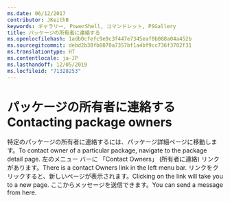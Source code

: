 ```yaml
---
ms.date: 06/12/2017
contributor: JKeithB
keywords: ギャラリー, PowerShell, コマンドレット, PSGallery
title: パッケージの所有者に連絡する
ms.openlocfilehash: 1adb0cfefc9e9c3f447e7345eaf0b088a04a452b
ms.sourcegitcommit: debd2b38fb8070a7357bf1a4bf9cc736f3702f31
ms.translationtype: HT
ms.contentlocale: ja-JP
ms.lasthandoff: 12/05/2019
ms.locfileid: "71328253"
---
```

# <a name="contacting-package-owners"></a><span data-ttu-id="a9576-103">パッケージの所有者に連絡する</span><span class="sxs-lookup"><span data-stu-id="a9576-103">Contacting package owners</span></span>

<span data-ttu-id="a9576-104">特定のパッケージの所有者に連絡するには、パッケージ詳細ページに移動します。</span><span class="sxs-lookup"><span data-stu-id="a9576-104">To contact owner of a particular package, navigate to the package detail page.</span></span>
<span data-ttu-id="a9576-105">左のメニュー バーに 「Contact Owners」 (所有者に連絡) リンクがあります。</span><span class="sxs-lookup"><span data-stu-id="a9576-105">There is a contact Owners link in the left menu bar.</span></span>
<span data-ttu-id="a9576-106">リンクをクリックすると、新しいページが表示されます。</span><span class="sxs-lookup"><span data-stu-id="a9576-106">Clicking on the link will take you to a new page.</span></span>
<span data-ttu-id="a9576-107">ここからメッセージを送信できます。</span><span class="sxs-lookup"><span data-stu-id="a9576-107">You can send a message from here.</span></span>
